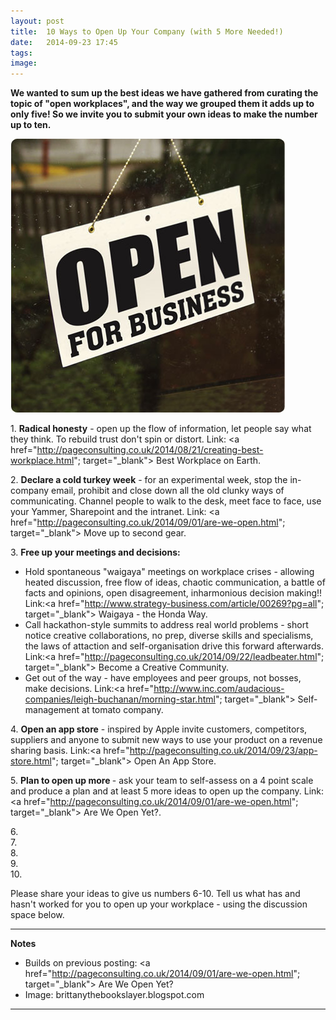 ```yaml
---
layout: post
title:  10 Ways to Open Up Your Company (with 5 More Needed!)
date:   2014-09-23 17:45
tags: 
image:
---
```


**We wanted to sum up the best ideas we have gathered from curating the topic of "open workplaces", and the way we grouped them it adds up to only five! So we invite you to submit your own ideas to make the number up to ten.**

![](/libb/images/open-for-business.jpg)

1\. <b>Radical honesty</b> - open up the flow of information, let people say what they think. To rebuild trust don't spin or distort. Link: <a href="http://pageconsulting.co.uk/2014/08/21/creating-best-workplace.html"; target="_blank"> Best Workplace on Earth</a>. 

2\. <b>Declare a cold turkey week</b> - for an experimental week, stop the in-company email, prohibit and close down all the old clunky ways of communicating. Channel people to walk to the desk, meet face to face, use your Yammer, Sharepoint and the intranet. Link: <a href="http://pageconsulting.co.uk/2014/09/01/are-we-open.html"; target="_blank"> Move up to second gear</a>.  

3\. <b>Free up your meetings and decisions:</b>  

  * Hold spontaneous "waigaya" meetings on workplace crises - allowing heated discussion, free flow of ideas, chaotic communication, a battle of facts and opinions, open disagreement, inharmonious decision making!! Link:<a href="http://www.strategy-business.com/article/00269?pg=all"; target="_blank"> Waigaya - the Honda Way</a>.     
  * Call hackathon-style summits to address real world problems - short notice creative collaborations, no prep, diverse skills and specialisms, the laws of attaction and self-organisation drive this forward afterwards. Link:<a href="http://pageconsulting.co.uk/2014/09/22/leadbeater.html"; target="_blank"> Become a Creative Community</a>. 
  * Get out of the way - have employees and peer groups, not bosses, make decisions. Link:<a href="http://www.inc.com/audacious-companies/leigh-buchanan/morning-star.html"; target="_blank"> Self-management at tomato company</a>.  

4\. <b>Open an app store</b> - inspired by Apple invite customers, competitors, suppliers and anyone to submit new ways to use your product on a revenue sharing basis. Link:<a href="http://pageconsulting.co.uk/2014/09/23/app-store.html"; target="_blank"> Open An App Store</a>.

5\. <b>Plan to open up more </b> - ask your team to self-assess on a 4 point scale and produce a plan and at least 5 more ideas to open up the company. Link:<a href="http://pageconsulting.co.uk/2014/09/01/are-we-open.html"; target="_blank"> Are We Open Yet?</a>. 

6\.  
7\.  
8\.  
9\.  
10\.   

Please share your ideas to give us numbers 6-10. Tell us what has and hasn't worked for you to open up your workplace - using the discussion space below.

__________________
<b>Notes</b>

* Builds on previous posting: <a href="http://pageconsulting.co.uk/2014/09/01/are-we-open.html"; target="_blank"> Are We Open Yet?</a>    
* Image: brittanythebookslayer.blogspot.com

__________________







